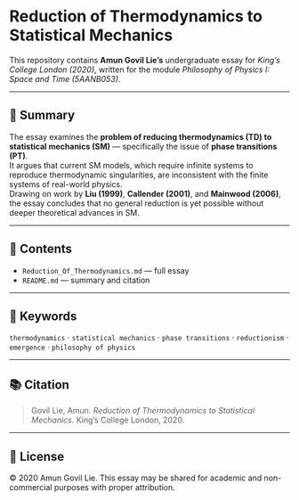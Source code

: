 # Reduction of Thermodynamics to Statistical Mechanics

This repository contains **Amun Govil Lie’s** undergraduate essay for *King’s College London (2020)*, written for the module *Philosophy of Physics I: Space and Time (5AANB053)*.

---

## 📄 Summary

The essay examines the **problem of reducing thermodynamics (TD) to statistical mechanics (SM)** — specifically the issue of **phase transitions (PT)**.  
It argues that current SM models, which require infinite systems to reproduce thermodynamic singularities, are inconsistent with the finite systems of real-world physics.  
Drawing on work by **Liu (1999)**, **Callender (2001)**, and **Mainwood (2006)**, the essay concludes that no general reduction is yet possible without deeper theoretical advances in SM.

---

## 🧭 Contents
- `Reduction_Of_Thermodynamics.md` — full essay  
- `README.md` — summary and citation  

---

## 🧩 Keywords
`thermodynamics` · `statistical mechanics` · `phase transitions` · `reductionism` · `emergence` · `philosophy of physics`

---

## 📚 Citation

> Govil Lie, Amun. *Reduction of Thermodynamics to Statistical Mechanics.* King’s College London, 2020.

---

## 📜 License
© 2020 Amun Govil Lie. This essay may be shared for academic and non-commercial purposes with proper attribution.

